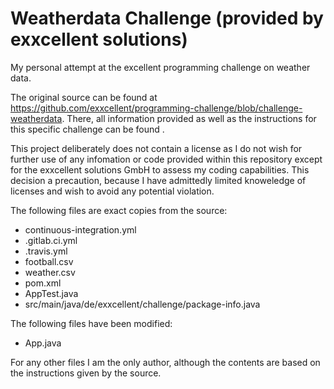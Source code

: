 #  Weatherdata Challenge (provided by exxcellent solutions)

My personal attempt at the excellent programming challenge on weather data.

The original source can be found at https://github.com/exxcellent/programming-challenge/blob/challenge-weatherdata. There, all information provided as well as the instructions for this specific challenge can be found .


This project deliberately does not contain a license as I do not wish for further use of any infomation or code provided within this repository except for the exxcellent solutions GmbH to assess my coding capabilities.
This decision a precaution, because I have admittedly limited knoweledge of licenses and wish to avoid any potential violation.

The following files are exact copies from the source:
- continuous-integration.yml
- .gitlab.ci.yml
- .travis.yml
- football.csv
- weather.csv
- pom.xml
- AppTest.java
- src/main/java/de/exxcellent/challenge/package-info.java

The following files have been modified:
- App.java

For any other files I am the only author, although the contents are based on the instructions given by the source.
